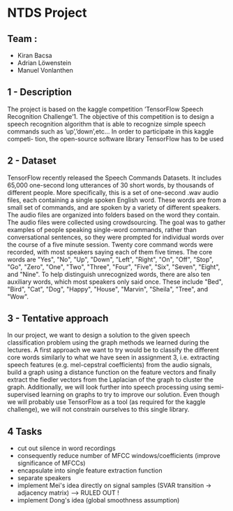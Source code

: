 # NTDS Project 

## Team : 
 - Kiran Bacsa
 - Adrian Löwenstein
 - Manuel Vonlanthen

## 1 - Description

The project is based on the kaggle competition ’TensorFlow Speech Recognition Challenge’1. The objective of this competition is to design a speech recognition algorithm that is able to recognize simple speech commands such as ’up’,’down’,etc... In order to participate in this kaggle competi- tion, the open-source software library TensorFlow has to be used

## 2 - Dataset

TensorFlow recently released the Speech Commands Datasets. It includes 65,000 one-second long utterances of 30 short words, by thousands of different people. More specifically, this is a set of one-second .wav audio files, each containing a single spoken English word. These words are from a small set of commands, and are spoken by a variety of different speakers. The audio files are organized into folders based on the word they contain. The audio files were collected using crowdsourcing. The goal was to gather examples of people speaking single-word commands, rather than conversational sentences, so they were prompted for individual words over the course of a five minute session. Twenty core command words were recorded, with most speakers saying each of them five times. The core words are "Yes", "No", "Up", "Down", "Left", "Right", "On", "Off", "Stop", "Go", "Zero", "One", "Two", "Three", "Four", "Five", "Six", "Seven", "Eight", and "Nine". To help distinguish unrecognized words, there are also ten auxiliary words, which most speakers only said once. These include "Bed", "Bird", "Cat", "Dog", "Happy", "House", "Marvin", "Sheila", "Tree", and "Wow".


## 3 - Tentative approach

In our project, we want to design a solution to the given speech classification problem using the graph methods we learned during the lectures. A first approach we want to try would be to classify the different core words similarly to what we have seen in assignment 3, i.e. extracting speech features (e.g. mel-cepstral coefficients) from the audio signals, build a graph using a distance function on the feature vectors and finally extract the fiedler vectors from the Laplacian of the graph to cluster the graph. Additionally, we will look further into speech processing using semi- supervised learning on graphs to try to improve our solution.
Even though we will probably use TensorFlow as a tool (as required for the kaggle challenge), we will not constrain ourselves to this single library.

## 4 Tasks

- cut out silence in word recordings
- consequently reduce number of MFCC windows/coefficients (improve significance of MFCCs)
- encapsulate into single feature extraction function
- separate speakers
- implement Mei's idea directly on signal samples (SVAR transition -> adjacency matrix) --> RULED OUT !
- implement Dong's idea (global smoothness assumption)
